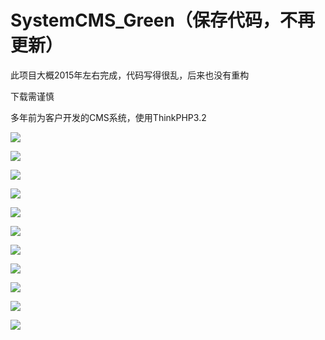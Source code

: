 # SystemCMS_Green（保存代码，不再更新）

此项目大概2015年左右完成，代码写得很乱，后来也没有重构

下载需谨慎

多年前为客户开发的CMS系统，使用ThinkPHP3.2

![](https://github.com/zxf5115/SystemCMS_Green/tree/master/Preview/火狐截图_2018-06-16T01-05-15.573Z.png)

![](https://github.com/zxf5115/SystemCMS_Green/tree/master/Preview/火狐截图_2018-06-16T01-06-54.611Z.png)

![](https://github.com/zxf5115/SystemCMS_Green/tree/master/Preview/火狐截图_2018-06-16T01-07-29.091Z.png)

![](https://github.com/zxf5115/SystemCMS_Green/tree/master/Preview/火狐截图_2018-06-16T01-07-38.816Z.png)

![](https://github.com/zxf5115/SystemCMS_Green/tree/master/Preview/火狐截图_2018-06-16T01-07-48.848Z.png)

![](https://github.com/zxf5115/SystemCMS_Green/tree/master/Preview/火狐截图_2018-06-16T01-10-13.630Z.png)

![](https://github.com/zxf5115/SystemCMS_Green/tree/master/Preview/火狐截图_2018-06-16T01-11-19.262Z.png)

![](https://github.com/zxf5115/SystemCMS_Green/tree/master/Preview/火狐截图_2018-06-16T01-16-56.575Z.png)

![](https://github.com/zxf5115/SystemCMS_Green/tree/master/Preview/火狐截图_2018-06-16T01-17-22.292Z.png)

![](https://github.com/zxf5115/SystemCMS_Green/tree/master/Preview/火狐截图_2019-09-15T13-45-06.434Z.png)

![](https://github.com/zxf5115/SystemCMS_Green/tree/master/Preview/火狐截图_2019-09-15T13-45-21.552Z.png)
